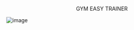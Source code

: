 <p align="center">
  GYM EASY TRAINER
</p>

![image](https://github.com/user-attachments/assets/0018389d-8b55-46ab-b222-249e20557219)

